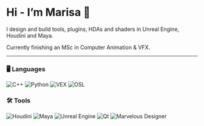 # Hi - I’m Marisa 👋
I design and build tools, plugins, HDAs and shaders in Unreal Engine, Houdini and Maya.

Currently finishing an MSc in Computer Animation & VFX.



---



### 🖥️ Languages
![C++](https://img.shields.io/badge/C%2B%2B-00599C?style=flat-square&logo=c%2B%2B&logoColor=white)
![Python](https://img.shields.io/badge/Python-3776AB?style=flat-square&logo=python&logoColor=white)
![VEX](https://img.shields.io/badge/VEX-FF4C1E?style=flat-square&logo=houdini&logoColor=white)
![OSL](https://img.shields.io/badge/OSL-3D6117?style=flat-square&logo=render&logoColor=white)

### 🛠️ Tools
![Houdini](https://img.shields.io/badge/Houdini-FF4713?style=flat-square&logo=houdini&logoColor=white)
![Maya](https://img.shields.io/badge/Maya-1B1B1B?style=flat-square&logo=autodesk&logoColor=white)
![Unreal Engine](https://img.shields.io/badge/Unreal%20Engine-0E1128?style=flat-square&logo=unrealengine&logoColor=white)
![Qt](https://img.shields.io/badge/Qt-41CD52?style=flat-square&logo=qt&logoColor=white)
![Marvelous Designer](https://img.shields.io/badge/Marvelous%20Designer-FFDD00?style=flat-square&logo=md&logoColor=black)

